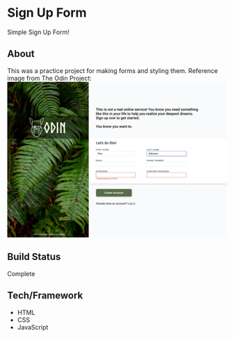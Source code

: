 # Sign Up Form
Simple Sign Up Form! 
## About
This was a practice project for making forms and styling them.  Reference image from The Odin Project:
![Reference image to copy from The Odin Project.](assets/odin-sign-up-form.png)
## Build Status
Complete
## Tech/Framework
- HTML
- CSS
- JavaScript